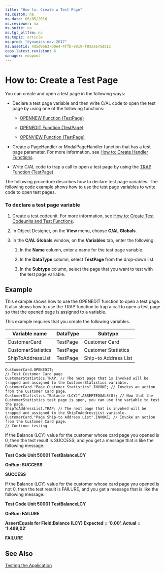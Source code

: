 ```yaml
---
title: "How to: Create a Test Page"
ms.custom: na
ms.date: 06/05/2016
ms.reviewer: na
ms.suite: na
ms.tgt_pltfrm: na
ms.topic: article
ms-prod: "dynamics-nav-2017"
ms.assetid: 4d5d9eb3-00e4-4ffb-9819-f93aae75d51c
caps.latest.revision: 6
manager: edupont
---
```

# How to: Create a Test Page
You can create and open a test page in the following ways:  
  
-   Declare a test page variable and then write C/AL code to open the test page by using one of the following functions:  
  
    -   [OPENNEW Function \(TestPage\)](OPENNEW-Function--TestPage-.md)  
  
    -   [OPENEDIT Function \(TestPage\)](OPENEDIT-Function--TestPage-.md)  
  
    -   [OPENVIEW Function \(TestPage\)](OPENVIEW-Function--TestPage-.md)  
  
-   Create a PageHandler or ModalPageHandler function that has a test page parameter. For more information, see [How to: Create Handler Functions](How%20to:%20Create%20Handler%20Functions.md).  
  
-   Write C/AL code to trap a call to open a test page by using the [TRAP Function \(TestPage\)](TRAP-Function--TestPage-.md).  
  
 The following procedure describes how to declare test page variables. The following code example shows how to use the test page variables to write code to open test pages.  
  
### To declare a test page variable  
  
1.  Create a test codeunit. For more information, see [How to: Create Test Codeunits and Test Functions](How%20to:%20Create%20Test%20Codeunits%20and%20Test%20Functions.md).  
  
2.  In Object Designer, on the **View** menu, choose **C/AL Globals**.  
  
3.  In the **C/AL Globals** window, on the **Variables** tab, enter the following:  
  
    1.  In the **Name** column, enter a name for the test page variable.  
  
    2.  In the **DataType** column, select **TestPage** from the drop-down list.  
  
    3.  In the **Subtype** column, select the page that you want to test with the test page variable.  
  
## Example  
 This example shows how to use the OPENEDIT function to open a test page. It also shows how to use the TRAP function to trap a call to open a test page so that the opened page is assigned to a variable.  
  
 This example requires that you create the following variables.  
  
|Variable name|DataType|Subtype|  
|-------------------|--------------|-------------|  
|CustomerCard|TestPage|Customer Card|  
|CustomerStatistics|TestPage|Customer Statistics|  
|ShipToAddressList|TestPage|Ship-to Address List|  
  
```  
CustomerCard.OPENEDIT;  
// Test Customer Card page  
CustomerStatistics.TRAP; // The next page that is invoked will be trapped and assigned to the CustomerStatistics variable.  
CustomerCard."Page Customer Statistics".INVOKE; // Invokes an action from the Customer Card page.   
CustomerStatistics."Balance (LCY)".ASSERTEQUALS(0); // Now that the CustomerStatistics test page is open, you can use the variable to test the page.  
ShipToAddressList.TRAP; // The next page that is invoked will be trapped and assigned to the ShipToAddressList variable.  
CustomerCard."Page Ship-to Address List".INVOKE; // Invoke an action from the Customer Card page.  
// Continue testing  
```  
  
 If the Balance \(LCY\) value for the customer whose card page you opened is 0, then the test result is SUCCESS, and you get a message that is like the following message.  
  
 **Test Code Unit 50001 TestBalanceLCY**  
  
 **OnRun: SUCCESS**  
  
 **SUCCESS**  
  
 If the Balance \(LCY\) value for the customer whose card page you opened is not 0, then the test result is FAILURE, and you get a message that is like the following message.  
  
 **Test Code Unit 50001 TestBalanceLCY**  
  
 **OnRun: FAILURE**  
  
 **AssertEquals for Field:Balance \(LCY\) Expected = ‘0,00’, Actual = ‘1.499,02’**  
  
 **FAILURE**  
  
## See Also  
 [Testing the Application](Testing-the-Application.md)